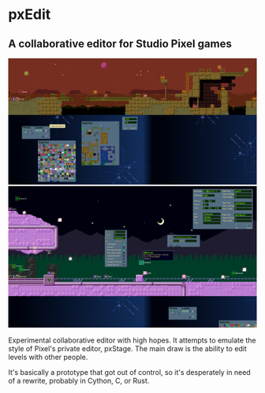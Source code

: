 # pxEdit
## A collaborative editor for Studio Pixel games

<img src="https://github.com/tilderain/pxEdit/blob/kero/preview.png">
<img src="https://github.com/tilderain/pxEdit/blob/kero/preview2.png">

Experimental collaborative editor with high hopes. It attempts to emulate the style of Pixel's private editor, pxStage. The main draw is the ability to edit levels with other people.

It's basically a prototype that got out of control, so it's desperately in need of a rewrite, probably in Cython, C, or Rust.
